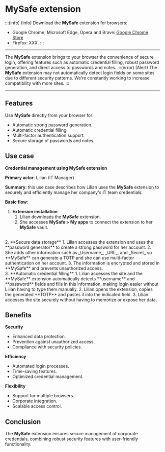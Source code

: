# MySafe extension



:::(info) (Info)
Download the **MySafe** extension for browsers:
* Google Chrome, Microsoft Edge, Opera and Brave: [Google Chrome Store](https://chrome.google.com/webstore/detail/my-safe/)
* Firefox: XXX.
:::
***
The **MySafe** extension brings to your browser the convenience of secure login, offering features such as automatic credential filling, robust password generation, and direct access to passwords and notes.
:::(error) (Alert)
The **MySafe** extension may not automatically detect login fields on some sites due to different security patterns. We're constantly working to increase compatibility with more sites.
:::

---
## Features
Use **MySafe** directly from your browser for:
* Automatic strong password generation.
* Automatic credential filling.
* Multi-factor authentication support.
* Secure storage of passwords and notes.

## Use case
**Credential management using MySafe extension**

**Primary actor**: Lilian (IT Manager)

**Summary**: this use case describes how Lilian uses the **MySafe** extension to securely and efficiently manage her company's IT team credentials.

**Basic flow**:

1. **Extension installation**
    1. Lilian downloads the **MySafe** extension.
    2. She accesses **MySafe > My apps** to connect the extension to her **MySafe** vault.
<br>
2. **Secure data storage**
    1. Lilian accesses the extension and uses the **password generator** to create a strong password for her account.
    2. She adds other information such as _Username_, _URL_, and _Secret_ so **MySafe** can generate a TOTP and she can use multi-factor authentication on her account.
    3. The information is encrypted and stored in **MySafe** and prevents unauthorized access.
<br>
3. **Automatic credential filling**
    1. Lilian accesses the site and the **MySafe** extension automatically detects **username** and **password** fields and fills in this information, making login easier without Lilian having to type them manually.
    2. Lilian opens the extension, copies the generated **TOTP** and pastes it into the indicated field.
    3. Lilian accesses the site securely without having to memorize or expose her data.

## Benefits
**Security**
* Enhanced data protection.
* Prevention against unauthorized access.
* Compliance with security policies.

**Efficiency**
* Automated login processes.
* Time-saving features.
* Optimized credential management.

**Flexibility**
* Support for multiple browsers.
* Corporate integration.
* Scalable access control.

## Conclusion
The **MySafe** extension ensures secure management of corporate credentials, combining robust security features with user-friendly functionality.